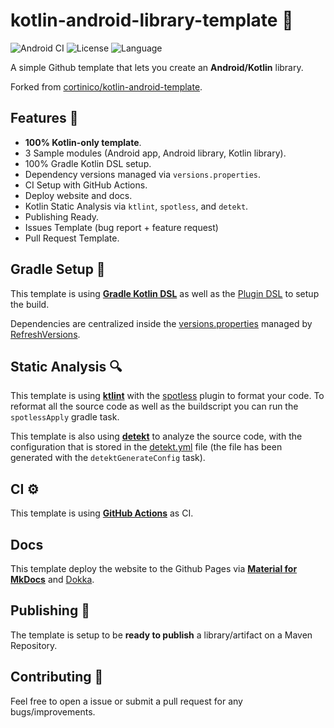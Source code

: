 # kotlin-android-library-template 🤖

![Android CI](https://github.com/lcdsmao/kotlin-android-template/workflows/Android%20CI/badge.svg)  ![License](https://img.shields.io/github/license/cortinico/kotlin-android-template.svg) ![Language](https://img.shields.io/github/languages/top/cortinico/kotlin-android-template?color=blue&logo=kotlin)

A simple Github template that lets you create an **Android/Kotlin** library.

Forked from [cortinico/kotlin-android-template](https://github.com/cortinico/kotlin-android-template).

## Features 🎨

- **100% Kotlin-only template**.
- 3 Sample modules (Android app, Android library, Kotlin library).
- 100% Gradle Kotlin DSL setup.
- Dependency versions managed via `versions.properties`.
- CI Setup with GitHub Actions.
- Deploy website and docs.
- Kotlin Static Analysis via `ktlint`, `spotless`, and `detekt`.
- Publishing Ready.
- Issues Template (bug report + feature request)
- Pull Request Template.

## Gradle Setup 🐘

This template is using [**Gradle Kotlin DSL**](https://docs.gradle.org/current/userguide/kotlin_dsl.html) as well as the [Plugin DSL](https://docs.gradle.org/current/userguide/plugins.html#sec:plugins_block) to setup the build.

Dependencies are centralized inside the [versions.properties](versions.properties) managed by [RefreshVersions](https://github.com/jmfayard/refreshVersions).

## Static Analysis 🔍

This template is using [**ktlint**](https://github.com/pinterest/ktlint) with the [spotless](https://github.com/diffplug/spotless) plugin to format your code. To reformat all the source code as well as the buildscript you can run the `spotlessApply` gradle task.

This template is also using [**detekt**](https://github.com/arturbosch/detekt) to analyze the source code, with the configuration that is stored in the [detekt.yml](config/detekt/detekt.yml) file (the file has been generated with the `detektGenerateConfig` task).

## CI ⚙️

This template is using [**GitHub Actions**](https://github.com/lcdsmao/kotlin-android-template/actions) as CI.

## Docs

This template deploy the website to the Github Pages via [**Material for MkDocs**](https://github.com/squidfunk/mkdocs-material) and [Dokka](https://github.com/Kotlin/dokka).

## Publishing 🚀

The template is setup to be **ready to publish** a library/artifact on a Maven Repository.

## Contributing 🤝

Feel free to open a issue or submit a pull request for any bugs/improvements.
